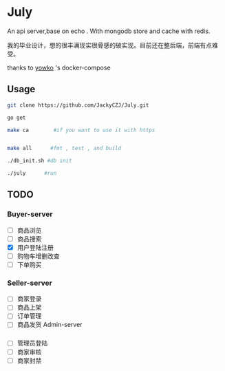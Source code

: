 # July
An api server,base on echo . With mongodb store and cache with redis.

我的毕业设计，想的很丰满现实很骨感的破实现。目前还在整后端，前端有点难受。

thanks to [yowko](https://github.com/yowko/Docker-Compose-MongoDB-Replica-Set) 's docker-compose

## Usage
```bash
git clone https://github.com/JackyCZJ/July.git

go get

make ca        #if you want to use it with https


make all      #fmt , test , and build

./db_init.sh #db init

./july      #run
```

## TODO

### Buyer-server
- [ ] 商品浏览
- [ ] 商品搜索
- [x] 用户登陆注册
- [ ] 购物车增删改查
- [ ] 下单购买

### Seller-server
- [ ] 商家登录
- [ ] 商品上架
- [ ] 订单管理
- [ ] 商品发货
Admin-server
### 
- [ ] 管理员登陆
- [ ] 商家审核
- [ ] 商家封禁